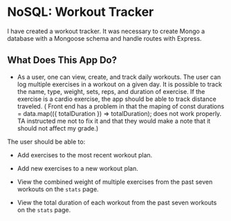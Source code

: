# NoSQL: Workout Tracker

I have created a workout tracker. It was necessary to create Mongo a database with a Mongoose schema and handle routes with Express.

## What Does This App Do?

* As a user, one can view, create, and track daily workouts. The user can log multiple exercises in a workout on a given day. It is possible to track the name, type, weight, sets, reps, and duration of exercise. If the exercise is a cardio exercise, the app should be able to track distance traveled.
( Front end has a problem in that the maping of const durations =   data.map(({ totalDuration }) => totalDuration); does not work properly. TA instructed me not to fix it and that they would make a note that it should not affect my grade.) 

The user should be able to:

  * Add exercises to the most recent workout plan.

  * Add new exercises to a new workout plan.

  * View the combined weight of multiple exercises from the past seven workouts on the `stats` page.

  * View the total duration of each workout from the past seven workouts on the `stats` page.

